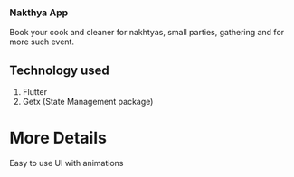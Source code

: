 ### Nakthya App
Book your cook and cleaner for nakhtyas, small parties, gathering and for more such event.

## Technology used
1. Flutter
2. Getx (State Management package)

# More Details
Easy to use UI with animations
